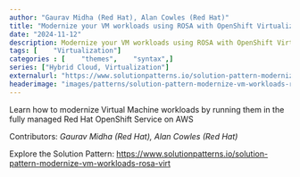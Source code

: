 ```yaml
---
author: "Gaurav Midha (Red Hat), Alan Cowles (Red Hat)"
title: "Modernize your VM workloads using ROSA with OpenShift Virtualization"
date: "2024-11-12"
description: Modernize your VM workloads using ROSA with OpenShift Virtualization
tags: [    "Virtualization"]
categories : [    "themes",    "syntax",]
series: ["Hybrid Cloud, Virtualization"]
externalurl: "https://www.solutionpatterns.io/solution-pattern-modernize-vm-workloads-rosa-virt"
headerimage: "images/patterns/solution-pattern-modernize-vm-workloads-rosa-virt.png"
---
```


Learn how to modernize Virtual Machine workloads by running them in the fully managed Red Hat OpenShift Service on AWS


<!--more-->



Contributors: _Gaurav Midha (Red Hat), Alan Cowles (Red Hat)_

Explore the Solution Pattern: https://www.solutionpatterns.io/solution-pattern-modernize-vm-workloads-rosa-virt